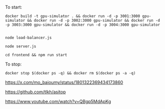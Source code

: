 To start:
```
docker build -t gpu-simulator . && docker run -d -p 3001:3000 gpu-simulator && docker run -d -p 3002:3000 gpu-simulator && docker run -d -p 3003:3000 gpu-simulator && docker run -d -p 3004:3000 gpu-simulator


node load-balancer.js

node server.js

cd frontend && npm run start
```


To stop:

```
docker stop $(docker ps -q) && docker rm $(docker ps -a -q)
```




https://x.com/mo_baioumy/status/1801322369434173860


https://github.com/tlkh/asitop

https://www.youtube.com/watch?v=QBgp5MdApKg